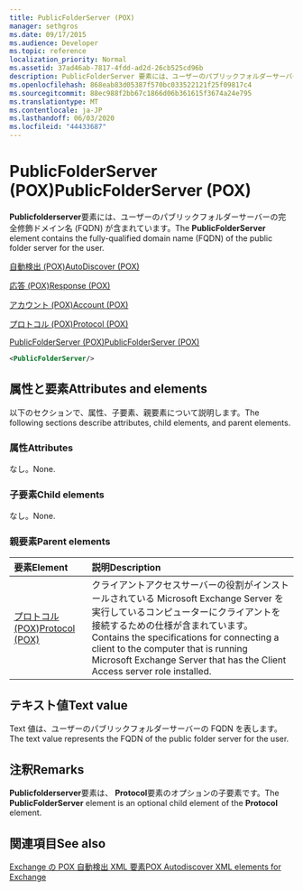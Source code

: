 ```yaml
---
title: PublicFolderServer (POX)
manager: sethgros
ms.date: 09/17/2015
ms.audience: Developer
ms.topic: reference
localization_priority: Normal
ms.assetid: 37ad46ab-7817-4fdd-ad2d-26cb525cd96b
description: PublicFolderServer 要素には、ユーザーのパブリックフォルダーサーバーの完全修飾ドメイン名 (FQDN) が含まれています。
ms.openlocfilehash: 868eab83d05387f570bc033522121f25f09817c4
ms.sourcegitcommit: 88ec988f2bb67c1866d06b361615f3674a24e795
ms.translationtype: MT
ms.contentlocale: ja-JP
ms.lasthandoff: 06/03/2020
ms.locfileid: "44433687"
---
```

# <a name="publicfolderserver-pox"></a><span data-ttu-id="f1ee3-103">PublicFolderServer (POX)</span><span class="sxs-lookup"><span data-stu-id="f1ee3-103">PublicFolderServer (POX)</span></span>

<span data-ttu-id="f1ee3-104">**Publicfolderserver**要素には、ユーザーのパブリックフォルダーサーバーの完全修飾ドメイン名 (FQDN) が含まれています。</span><span class="sxs-lookup"><span data-stu-id="f1ee3-104">The **PublicFolderServer** element contains the fully-qualified domain name (FQDN) of the public folder server for the user.</span></span> 
  
[<span data-ttu-id="f1ee3-105">自動検出 (POX)</span><span class="sxs-lookup"><span data-stu-id="f1ee3-105">AutoDiscover (POX)</span></span>](autodiscover-pox.md)
  
[<span data-ttu-id="f1ee3-106">応答 (POX)</span><span class="sxs-lookup"><span data-stu-id="f1ee3-106">Response (POX)</span></span>](response-pox.md)
  
[<span data-ttu-id="f1ee3-107">アカウント (POX)</span><span class="sxs-lookup"><span data-stu-id="f1ee3-107">Account (POX)</span></span>](account-pox.md)
  
[<span data-ttu-id="f1ee3-108">プロトコル (POX)</span><span class="sxs-lookup"><span data-stu-id="f1ee3-108">Protocol (POX)</span></span>](protocol-pox.md)
  
[<span data-ttu-id="f1ee3-109">PublicFolderServer (POX)</span><span class="sxs-lookup"><span data-stu-id="f1ee3-109">PublicFolderServer (POX)</span></span>](publicfolderserver-pox.md)
  
```XML
<PublicFolderServer/>
```

## <a name="attributes-and-elements"></a><span data-ttu-id="f1ee3-110">属性と要素</span><span class="sxs-lookup"><span data-stu-id="f1ee3-110">Attributes and elements</span></span>

<span data-ttu-id="f1ee3-111">以下のセクションで、属性、子要素、親要素について説明します。</span><span class="sxs-lookup"><span data-stu-id="f1ee3-111">The following sections describe attributes, child elements, and parent elements.</span></span>
  
### <a name="attributes"></a><span data-ttu-id="f1ee3-112">属性</span><span class="sxs-lookup"><span data-stu-id="f1ee3-112">Attributes</span></span>

<span data-ttu-id="f1ee3-113">なし。</span><span class="sxs-lookup"><span data-stu-id="f1ee3-113">None.</span></span>
  
### <a name="child-elements"></a><span data-ttu-id="f1ee3-114">子要素</span><span class="sxs-lookup"><span data-stu-id="f1ee3-114">Child elements</span></span>

<span data-ttu-id="f1ee3-115">なし。</span><span class="sxs-lookup"><span data-stu-id="f1ee3-115">None.</span></span>
  
### <a name="parent-elements"></a><span data-ttu-id="f1ee3-116">親要素</span><span class="sxs-lookup"><span data-stu-id="f1ee3-116">Parent elements</span></span>

|<span data-ttu-id="f1ee3-117">**要素**</span><span class="sxs-lookup"><span data-stu-id="f1ee3-117">**Element**</span></span>|<span data-ttu-id="f1ee3-118">**説明**</span><span class="sxs-lookup"><span data-stu-id="f1ee3-118">**Description**</span></span>|
|:-----|:-----|
|[<span data-ttu-id="f1ee3-119">プロトコル (POX)</span><span class="sxs-lookup"><span data-stu-id="f1ee3-119">Protocol (POX)</span></span>](protocol-pox.md) <br/> |<span data-ttu-id="f1ee3-120">クライアントアクセスサーバーの役割がインストールされている Microsoft Exchange Server を実行しているコンピューターにクライアントを接続するための仕様が含まれています。</span><span class="sxs-lookup"><span data-stu-id="f1ee3-120">Contains the specifications for connecting a client to the computer that is running Microsoft Exchange Server that has the Client Access server role installed.</span></span>  <br/> |
   
## <a name="text-value"></a><span data-ttu-id="f1ee3-121">テキスト値</span><span class="sxs-lookup"><span data-stu-id="f1ee3-121">Text value</span></span>

<span data-ttu-id="f1ee3-122">Text 値は、ユーザーのパブリックフォルダーサーバーの FQDN を表します。</span><span class="sxs-lookup"><span data-stu-id="f1ee3-122">The text value represents the FQDN of the public folder server for the user.</span></span>
  
## <a name="remarks"></a><span data-ttu-id="f1ee3-123">注釈</span><span class="sxs-lookup"><span data-stu-id="f1ee3-123">Remarks</span></span>

<span data-ttu-id="f1ee3-124">**Publicfolderserver**要素は、 **Protocol**要素のオプションの子要素です。</span><span class="sxs-lookup"><span data-stu-id="f1ee3-124">The **PublicFolderServer** element is an optional child element of the **Protocol** element.</span></span> 
  
## <a name="see-also"></a><span data-ttu-id="f1ee3-125">関連項目</span><span class="sxs-lookup"><span data-stu-id="f1ee3-125">See also</span></span>



[<span data-ttu-id="f1ee3-126">Exchange の POX 自動検出 XML 要素</span><span class="sxs-lookup"><span data-stu-id="f1ee3-126">POX Autodiscover XML elements for Exchange</span></span>](pox-autodiscover-xml-elements-for-exchange.md)

